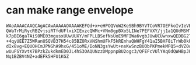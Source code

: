 # can make range envelope

    WAoAAAACAAQCAgACAwAAAAAOAAAAKEFQd+x+eHPOQVoW2KeSBh9BYVTCoVR7OEFkoIvIeVEi
    QWaTrMiRycRBZvjsiRTfdUFlxiXIExzcQWMc+VNm8gpBXo5LINe7PEFVXY/jj1a1QUdMSMTX
    k7pBI6gaTAiS0ME03mgusxUUwUUXY/mFPLLBSefNsUoE9MFIWa6vgbJUwUCUwnxwQEDBG2Tc
    +4qyUEE7Z5WRanUSQVB37H54c85BZORxVNShmUFkF5kREnhaQWHFgY41aI5BXF8iTrWb0kFT
    dIx8vg+EQUOHCmJPNGhA9hxG/451oME/IoNN3gsYwUt+nsKwSnzBUObPKPmekMFQ5+dVZ0qi
    wUuFSYXvtK7BPzkZukdkmED0JL4hS3OAQUNzzDMppnpBU2ogc3/QFEFcVUlYAq0dQWHBpJFI
    Nq1BZBV4NZ+adEFk5HFU1KGZ

